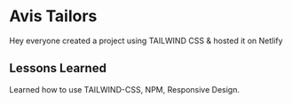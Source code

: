 
# Avis Tailors

Hey everyone created a project using TAILWIND CSS & hosted it on Netlify



## Lessons Learned

Learned how to use TAILWIND-CSS, NPM, Responsive Design.



